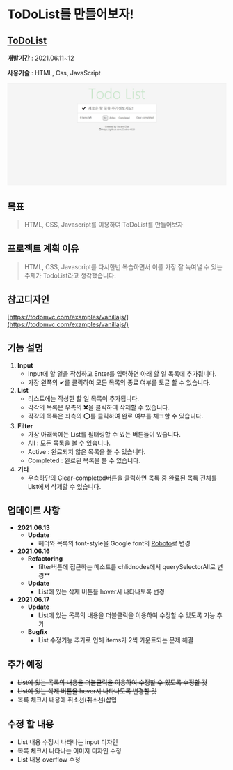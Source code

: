 # ToDoList를 만들어보자!

## [ToDoList](https://chabo-4520.github.io/TodoList_Javascript/)

**개발기간** : 2021.06.11~12

**사용기술** : HTML, Css, JavaScript

<img src="img/main.jpg">

## 목표

> HTML, CSS, Javascript를 이용하여 ToDoList를 만들어보자

## 프로젝트 계획 이유

> HTML, CSS, Javascript를 다시한번 복습하면서 이를 가장 잘 녹여낼 수 있는 주제가 TodoList라고 생각했습니다.

## 참고디자인

[https://todomvc.com/examples/vanillajs/](https://todomvc.com/examples/vanillajs/)

## 기능 설명

1. **Input**
   - Input에 할 일을 작성하고 Enter를 입력하면 아래 할 일 목록에 추가됩니다.
   - 가장 왼쪽의 ✔를 클릭하여 모든 목록의 종료 여부를 토글 할 수 있습니다.
2. **List**
   - 리스트에는 작성한 할 일 목록이 추가됩니다.
   - 각각의 목록은 우측의 ❌을 클릭하여 삭제할 수 있습니다.
   - 각각의 목록은 좌측의 ⭕를 클릭하여 완료 여부를 체크할 수 있습니다.
3. **Filter**
   - 가장 아래쪽에는 List를 필터링할 수 있는 버튼들이 있습니다.
   - All : 모든 목록을 볼 수 있습니다.
   - Active : 완료되지 않은 목록을 볼 수 있습니다.
   - Completed : 완료된 목록을 볼 수 있습니다.
4. **기타**
   - 우측하단의 Clear-completed버튼을 클릭하면 목록 중 완료된 목록 전체를 List에서 삭제할 수 있습니다.

## 업데이트 사항

- **2021.06.13**
  - **Update**
    - 헤더와 목록의 font-style을 Google font의 [Roboto](https://fonts.google.com/specimen/Roboto)로 변경
- **2021.06.16** 
  - **Refactoring**
    - filter버튼에 접근하는 메소드를 chlidnodes에서 querySelectorAll로 변경**
  - **Update**
    - List에 있는 삭제 버튼을 hover시 나타나토록 변경
- **2021.06.17**
  - **Update**
    - List에 있는 목록의 내용을 더블클릭을 이용하여 수정할 수 있도록 기능 추가
  - **Bugfix**
    - List 수정기능 추가로 인해 items가 2씩 카운트되는 문제 해결

## 추가 예정

- ~~List에 있는 목록의 내용을 더블클릭을 이용하여 수정할 수 있도록 수정할 것~~
- ~~List에 있는 삭제 버튼을 hover시 나타나토록 변경할 것~~
- 목록 체크시 내용에 취소선(~~취소선~~)삽입

## 수정 할 내용

- List 내용 수정시 나타나는 input 디자인
- 목록 체크시 나타나는 이미지 디자인 수정
- List 내용 overflow 수정

